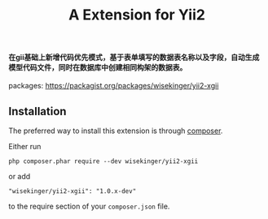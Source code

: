 <p align="center">
    <h1 align="center">A Extension for Yii2</h1>
    <br>
    <h4>在gii基础上新增代码优先模式，基于表单填写的数据表名称以及字段，自动生成模型代码文件，同时在数据库中创建相同构架的数据表。</h4>
</p>

packages:
https://packagist.org/packages/wisekinger/yii2-xgii

Installation
------------

The preferred way to install this extension is through [composer](http://getcomposer.org/download/).

Either run

```
php composer.phar require --dev wisekinger/yii2-xgii
```

or add

```
"wisekinger/yii2-xgii": "1.0.x-dev"
```

to the require section of your `composer.json` file.

